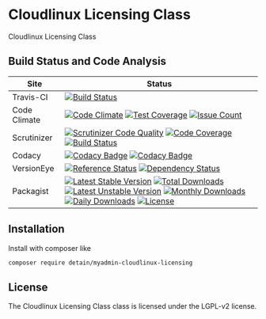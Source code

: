# Cloudlinux Licensing Class

Cloudlinux Licensing Class

## Build Status and Code Analysis

Site          | Status
--------------|---------------------------
Travis-CI     | [![Build Status](https://travis-ci.org/detain/myadmin-cloudlinux-licensing.svg?branch=master)](https://travis-ci.org/detain/myadmin-cloudlinux-licensing)
Code Climate  | [![Code Climate](https://codeclimate.com/github/detain/myadmin-cloudlinux-licensing/badges/gpa.svg)](https://codeclimate.com/github/detain/myadmin-cloudlinux-licensing) [![Test Coverage](https://codeclimate.com/github/detain/myadmin-cloudlinux-licensing/badges/coverage.svg)](https://codeclimate.com/github/detain/myadmin-cloudlinux-licensing/coverage) [![Issue Count](https://codeclimate.com/github/detain/myadmin-cloudlinux-licensing/badges/issue_count.svg)](https://codeclimate.com/github/detain/myadmin-cloudlinux-licensing)
Scrutinizer   | [![Scrutinizer Code Quality](https://scrutinizer-ci.com/g/detain/myadmin-cloudlinux-licensing/badges/quality-score.png?b=master)](https://scrutinizer-ci.com/g/detain/myadmin-cloudlinux-licensing/?branch=master) [![Code Coverage](https://scrutinizer-ci.com/g/detain/myadmin-cloudlinux-licensing/badges/coverage.png?b=master)](https://scrutinizer-ci.com/g/detain/myadmin-cloudlinux-licensing/?branch=master) [![Build Status](https://scrutinizer-ci.com/g/detain/myadmin-cloudlinux-licensing/badges/build.png?b=master)](https://scrutinizer-ci.com/g/detain/myadmin-cloudlinux-licensing/build-status/master)
Codacy        | [![Codacy Badge](https://api.codacy.com/project/badge/Grade/226251fc068f4fd5b4b4ef9a40011d06)](https://www.codacy.com/app/detain/myadmin-cloudlinux-licensing) [![Codacy Badge](https://api.codacy.com/project/badge/Coverage/25fa74eb74c947bf969602fcfe87e349)](https://www.codacy.com/app/detain/myadmin-cloudlinux-licensing?utm_source=github.com&utm_medium=referral&utm_content=detain/myadmin-cloudlinux-licensing&utm_campaign=Badge_Coverage)
VersionEye    | [![Reference Status](https://www.versioneye.com/php/detain:myadmin-cloudlinux-licensing/reference_badge.svg?style=flat)](https://www.versioneye.com/php/detain:myadmin-cloudlinux-licensing/references) [![Dependency Status](https://www.versioneye.com/user/projects/592f7318bafc5500414dfd2a/badge.svg?style=flat-square)](https://www.versioneye.com/user/projects/592f7318bafc5500414dfd2a)
Packagist     | [![Latest Stable Version](https://poser.pugx.org/detain/myadmin-cloudlinux-licensing/version)](https://packagist.org/packages/detain/myadmin-cloudlinux-licensing) [![Total Downloads](https://poser.pugx.org/detain/myadmin-cloudlinux-licensing/downloads)](https://packagist.org/packages/detain/myadmin-cloudlinux-licensing) [![Latest Unstable Version](https://poser.pugx.org/detain/myadmin-cloudlinux-licensing/v/unstable)](//packagist.org/packages/detain/myadmin-cloudlinux-licensing) [![Monthly Downloads](https://poser.pugx.org/detain/myadmin-cloudlinux-licensing/d/monthly)](https://packagist.org/packages/detain/myadmin-cloudlinux-licensing) [![Daily Downloads](https://poser.pugx.org/detain/myadmin-cloudlinux-licensing/d/daily)](https://packagist.org/packages/detain/myadmin-cloudlinux-licensing) [![License](https://poser.pugx.org/detain/myadmin-cloudlinux-licensing/license)](https://packagist.org/packages/detain/myadmin-cloudlinux-licensing)


## Installation

Install with composer like

```sh
composer require detain/myadmin-cloudlinux-licensing
```

## License

The Cloudlinux Licensing Class class is licensed under the LGPL-v2 license.

